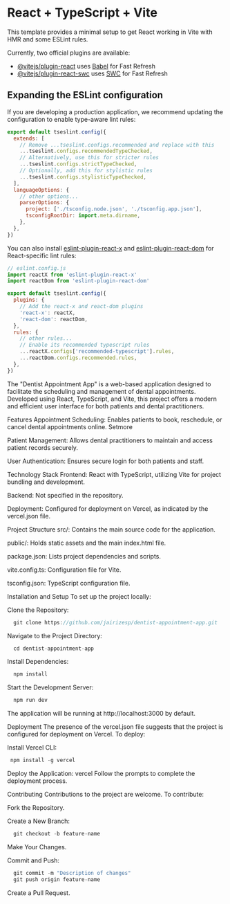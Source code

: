 # React + TypeScript + Vite

This template provides a minimal setup to get React working in Vite with HMR and some ESLint rules.

Currently, two official plugins are available:

- [@vitejs/plugin-react](https://github.com/vitejs/vite-plugin-react/blob/main/packages/plugin-react/README.md) uses [Babel](https://babeljs.io/) for Fast Refresh
- [@vitejs/plugin-react-swc](https://github.com/vitejs/vite-plugin-react-swc) uses [SWC](https://swc.rs/) for Fast Refresh

## Expanding the ESLint configuration

If you are developing a production application, we recommend updating the configuration to enable type-aware lint rules:

```js
export default tseslint.config({
  extends: [
    // Remove ...tseslint.configs.recommended and replace with this
    ...tseslint.configs.recommendedTypeChecked,
    // Alternatively, use this for stricter rules
    ...tseslint.configs.strictTypeChecked,
    // Optionally, add this for stylistic rules
    ...tseslint.configs.stylisticTypeChecked,
  ],
  languageOptions: {
    // other options...
    parserOptions: {
      project: ['./tsconfig.node.json', './tsconfig.app.json'],
      tsconfigRootDir: import.meta.dirname,
    },
  },
})
```

You can also install [eslint-plugin-react-x](https://github.com/Rel1cx/eslint-react/tree/main/packages/plugins/eslint-plugin-react-x) and [eslint-plugin-react-dom](https://github.com/Rel1cx/eslint-react/tree/main/packages/plugins/eslint-plugin-react-dom) for React-specific lint rules:

```js
// eslint.config.js
import reactX from 'eslint-plugin-react-x'
import reactDom from 'eslint-plugin-react-dom'

export default tseslint.config({
  plugins: {
    // Add the react-x and react-dom plugins
    'react-x': reactX,
    'react-dom': reactDom,
  },
  rules: {
    // other rules...
    // Enable its recommended typescript rules
    ...reactX.configs['recommended-typescript'].rules,
    ...reactDom.configs.recommended.rules,
  },
})
```

​The "Dentist Appointment App" is a web-based application designed to facilitate the scheduling and management of dental appointments. Developed using React, TypeScript, and Vite, this project offers a modern and efficient user interface for both patients and dental practitioners.​

Features
Appointment Scheduling: Enables patients to book, reschedule, or cancel dental appointments online.​
Setmore

Patient Management: Allows dental practitioners to maintain and access patient records securely.​

User Authentication: Ensures secure login for both patients and staff.​

Technology Stack
Frontend: React with TypeScript, utilizing Vite for project bundling and development.​

Backend: Not specified in the repository.​

Deployment: Configured for deployment on Vercel, as indicated by the vercel.json file.​

Project Structure
src/: Contains the main source code for the application.​

public/: Holds static assets and the main index.html file.​

package.json: Lists project dependencies and scripts.​

vite.config.ts: Configuration file for Vite.​

tsconfig.json: TypeScript configuration file.​

Installation and Setup
To set up the project locally:

Clone the Repository:

```js
  git clone https://github.com/jairizesp/dentist-appointment-app.git
```

Navigate to the Project Directory:
```js
  cd dentist-appointment-app
```

Install Dependencies:
```js
  npm install
```

Start the Development Server:
```js
  npm run dev
```
The application will be running at http://localhost:3000 by default.

Deployment
The presence of the vercel.json file suggests that the project is configured for deployment on Vercel. To deploy:​

Install Vercel CLI:
 ```js
  npm install -g vercel
```

Deploy the Application:
vercel
Follow the prompts to complete the deployment process.​

Contributing
Contributions to the project are welcome. To contribute:​

Fork the Repository.

Create a New Branch:
```js
  git checkout -b feature-name
```

Make Your Changes.

Commit and Push:
 
```js
  git commit -m "Description of changes"
  git push origin feature-name
```
Create a Pull Request.
